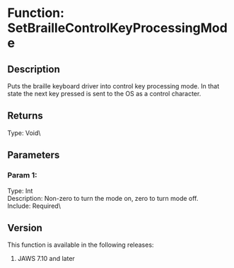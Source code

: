 # Function: SetBrailleControlKeyProcessingMode

## Description

Puts the braille keyboard driver into control key processing mode. In
that state the next key pressed is sent to the OS as a control
character.

## Returns

Type: Void\

## Parameters

### Param 1:

Type: Int\
Description: Non-zero to turn the mode on, zero to turn mode off.\
Include: Required\

## Version

This function is available in the following releases:

1.  JAWS 7.10 and later

